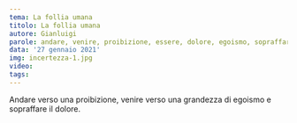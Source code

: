 ```yaml
---
tema: La follia umana
titolo: La follia umana
autore: Gianluigi
parole: andare, venire, proibizione, essere, dolore, egoismo, sopraffare, grandezza
data: '27 gennaio 2021'
img: incertezza-1.jpg
video: 
tags: 
---
```

Andare verso una proibizione, venire verso una grandezza di egoismo e sopraffare il dolore.
